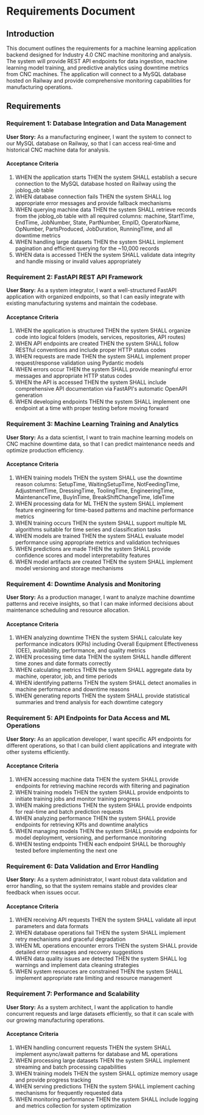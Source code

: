 # Requirements Document

## Introduction

This document outlines the requirements for a machine learning application backend designed for Industry 4.0 CNC machine monitoring and analysis. The system will provide REST API endpoints for data ingestion, machine learning model training, and predictive analytics using downtime metrics from CNC machines. The application will connect to a MySQL database hosted on Railway and provide comprehensive monitoring capabilities for manufacturing operations.

## Requirements

### Requirement 1: Database Integration and Data Management

**User Story:** As a manufacturing engineer, I want the system to connect to our MySQL database on Railway, so that I can access real-time and historical CNC machine data for analysis.

#### Acceptance Criteria

1. WHEN the application starts THEN the system SHALL establish a secure connection to the MySQL database hosted on Railway using the joblog_ob table
2. WHEN database connection fails THEN the system SHALL log appropriate error messages and provide fallback mechanisms
3. WHEN querying machine data THEN the system SHALL retrieve records from the joblog_ob table with all required columns: machine, StartTime, EndTime, JobNumber, State, PartNumber, EmpID, OperatorName, OpNumber, PartsProduced, JobDuration, RunningTime, and all downtime metrics
4. WHEN handling large datasets THEN the system SHALL implement pagination and efficient querying for the ~10,000 records
5. WHEN data is accessed THEN the system SHALL validate data integrity and handle missing or invalid values appropriately

### Requirement 2: FastAPI REST API Framework

**User Story:** As a system integrator, I want a well-structured FastAPI application with organized endpoints, so that I can easily integrate with existing manufacturing systems and maintain the codebase.

#### Acceptance Criteria

1. WHEN the application is structured THEN the system SHALL organize code into logical folders (models, services, repositories, API routes)
2. WHEN API endpoints are created THEN the system SHALL follow RESTful conventions and include proper HTTP status codes
3. WHEN requests are made THEN the system SHALL implement proper request/response validation using Pydantic models
4. WHEN errors occur THEN the system SHALL provide meaningful error messages and appropriate HTTP status codes
5. WHEN the API is accessed THEN the system SHALL include comprehensive API documentation via FastAPI's automatic OpenAPI generation
6. WHEN developing endpoints THEN the system SHALL implement one endpoint at a time with proper testing before moving forward

### Requirement 3: Machine Learning Training and Analytics

**User Story:** As a data scientist, I want to train machine learning models on CNC machine downtime data, so that I can predict maintenance needs and optimize production efficiency.

#### Acceptance Criteria

1. WHEN training models THEN the system SHALL use the downtime reason columns: SetupTime, WaitingSetupTime, NotFeedingTime, AdjustmentTime, DressingTime, ToolingTime, EngineeringTime, MaintenanceTime, BuyInTime, BreakShiftChangeTime, IdleTime
2. WHEN processing data for ML THEN the system SHALL implement feature engineering for time-based patterns and machine performance metrics
3. WHEN training occurs THEN the system SHALL support multiple ML algorithms suitable for time series and classification tasks
4. WHEN models are trained THEN the system SHALL evaluate model performance using appropriate metrics and validation techniques
5. WHEN predictions are made THEN the system SHALL provide confidence scores and model interpretability features
6. WHEN model artifacts are created THEN the system SHALL implement model versioning and storage mechanisms

### Requirement 4: Downtime Analysis and Monitoring

**User Story:** As a production manager, I want to analyze machine downtime patterns and receive insights, so that I can make informed decisions about maintenance scheduling and resource allocation.

#### Acceptance Criteria

1. WHEN analyzing downtime THEN the system SHALL calculate key performance indicators (KPIs) including Overall Equipment Effectiveness (OEE), availability, performance, and quality metrics
2. WHEN processing time data THEN the system SHALL handle different time zones and date formats correctly
3. WHEN calculating metrics THEN the system SHALL aggregate data by machine, operator, job, and time periods
4. WHEN identifying patterns THEN the system SHALL detect anomalies in machine performance and downtime reasons
5. WHEN generating reports THEN the system SHALL provide statistical summaries and trend analysis for each downtime category

### Requirement 5: API Endpoints for Data Access and ML Operations

**User Story:** As an application developer, I want specific API endpoints for different operations, so that I can build client applications and integrate with other systems efficiently.

#### Acceptance Criteria

1. WHEN accessing machine data THEN the system SHALL provide endpoints for retrieving machine records with filtering and pagination
2. WHEN training models THEN the system SHALL provide endpoints to initiate training jobs and monitor training progress
3. WHEN making predictions THEN the system SHALL provide endpoints for real-time and batch prediction requests
4. WHEN analyzing performance THEN the system SHALL provide endpoints for retrieving KPIs and downtime analytics
5. WHEN managing models THEN the system SHALL provide endpoints for model deployment, versioning, and performance monitoring
6. WHEN testing endpoints THEN each endpoint SHALL be thoroughly tested before implementing the next one

### Requirement 6: Data Validation and Error Handling

**User Story:** As a system administrator, I want robust data validation and error handling, so that the system remains stable and provides clear feedback when issues occur.

#### Acceptance Criteria

1. WHEN receiving API requests THEN the system SHALL validate all input parameters and data formats
2. WHEN database operations fail THEN the system SHALL implement retry mechanisms and graceful degradation
3. WHEN ML operations encounter errors THEN the system SHALL provide detailed error messages and recovery suggestions
4. WHEN data quality issues are detected THEN the system SHALL log warnings and implement data cleaning strategies
5. WHEN system resources are constrained THEN the system SHALL implement appropriate rate limiting and resource management

### Requirement 7: Performance and Scalability

**User Story:** As a system architect, I want the application to handle concurrent requests and large datasets efficiently, so that it can scale with our growing manufacturing operations.

#### Acceptance Criteria

1. WHEN handling concurrent requests THEN the system SHALL implement async/await patterns for database and ML operations
2. WHEN processing large datasets THEN the system SHALL implement streaming and batch processing capabilities
3. WHEN training models THEN the system SHALL optimize memory usage and provide progress tracking
4. WHEN serving predictions THEN the system SHALL implement caching mechanisms for frequently requested data
5. WHEN monitoring performance THEN the system SHALL include logging and metrics collection for system optimization